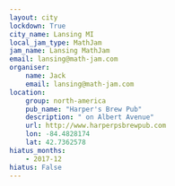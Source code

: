 ```yaml
---
layout: city
lockdown: True
city_name: Lansing MI
local_jam_type: MathJam
jam_name: Lansing MathJam
email: lansing@math-jam.com
organiser:
    name: Jack
    email: lansing@math-jam.com
location:
    group: north-america
    pub_name: "Harper's Brew Pub"
    description: " on Albert Avenue"
    url: http://www.harperpsbrewpub.com
    lon: -84.4828174
    lat: 42.7362578
hiatus_months:
    - 2017-12
hiatus: False
---
```

